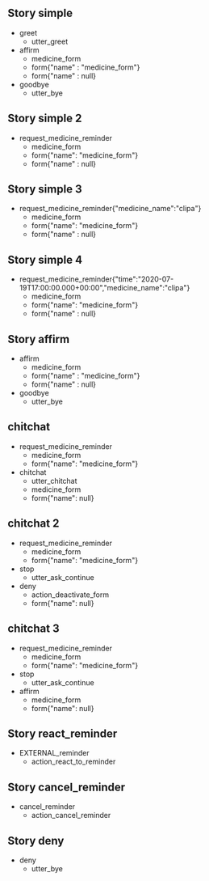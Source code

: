 ## Story simple 
* greet
  - utter_greet
* affirm
  - medicine_form
  - form{"name" : "medicine_form"}
  - form{"name" : null}
* goodbye
  - utter_bye 

## Story simple 2
* request_medicine_reminder
  - medicine_form
  - form{"name": "medicine_form"}
  - form{"name" : null}

## Story simple 3
* request_medicine_reminder{"medicine_name":"clipa"}
  - medicine_form
  - form{"name": "medicine_form"}
  - form{"name" : null}

## Story simple 4
* request_medicine_reminder{"time":"2020-07-19T17:00:00.000+00:00","medicine_name":"clipa"}
  - medicine_form
  - form{"name": "medicine_form"}
  - form{"name" : null}

## Story affirm
* affirm
  - medicine_form
  - form{"name" : "medicine_form"}
  - form{"name" : null}
* goodbye
  - utter_bye

## chitchat
* request_medicine_reminder
    - medicine_form
    - form{"name": "medicine_form"}
* chitchat
    - utter_chitchat
    - medicine_form
    - form{"name": null}

## chitchat 2
* request_medicine_reminder
    - medicine_form
    - form{"name": "medicine_form"}
* stop
    - utter_ask_continue
* deny
    - action_deactivate_form
    - form{"name": null}

## chitchat 3
* request_medicine_reminder
    - medicine_form
    - form{"name": "medicine_form"}
* stop
    - utter_ask_continue
* affirm
    - medicine_form
    - form{"name": null}

## Story react_reminder
* EXTERNAL_reminder
  - action_react_to_reminder

## Story cancel_reminder
* cancel_reminder
  - action_cancel_reminder

## Story deny
* deny
  - utter_bye





